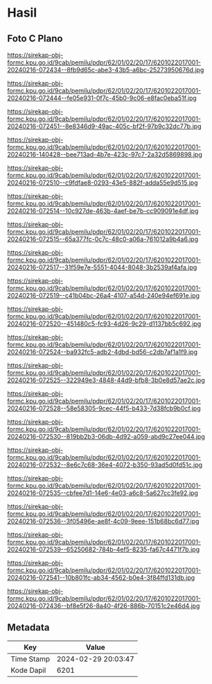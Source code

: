 # Hasil

## Foto C Plano

https://sirekap-obj-formc.kpu.go.id/9cab/pemilu/pdpr/62/01/02/20/17/6201022017001-20240216-072434--8fb9d65c-abe3-43b5-a6bc-25273950676d.jpg

https://sirekap-obj-formc.kpu.go.id/9cab/pemilu/pdpr/62/01/02/20/17/6201022017001-20240216-072444--fe05e931-0f7c-45b0-9c06-e8fac0eba51f.jpg

https://sirekap-obj-formc.kpu.go.id/9cab/pemilu/pdpr/62/01/02/20/17/6201022017001-20240216-072451--8e8346d9-49ac-405c-bf2f-97b9c32dc77b.jpg

https://sirekap-obj-formc.kpu.go.id/9cab/pemilu/pdpr/62/01/02/20/17/6201022017001-20240216-140428--bee713ad-4b7e-423c-97c7-2a32d5869898.jpg

https://sirekap-obj-formc.kpu.go.id/9cab/pemilu/pdpr/62/01/02/20/17/6201022017001-20240216-072510--c9fdfae8-0293-43e5-882f-adda55e9d515.jpg

https://sirekap-obj-formc.kpu.go.id/9cab/pemilu/pdpr/62/01/02/20/17/6201022017001-20240216-072514--10c927de-463b-4aef-be7b-cc909091e4df.jpg

https://sirekap-obj-formc.kpu.go.id/9cab/pemilu/pdpr/62/01/02/20/17/6201022017001-20240216-072515--65a377fc-0c7c-48c0-a06a-761012a9b4a6.jpg

https://sirekap-obj-formc.kpu.go.id/9cab/pemilu/pdpr/62/01/02/20/17/6201022017001-20240216-072517--31f59e7e-5551-4044-8048-3b2539af4afa.jpg

https://sirekap-obj-formc.kpu.go.id/9cab/pemilu/pdpr/62/01/02/20/17/6201022017001-20240216-072519--c41b04bc-26a4-4107-a54d-240e94ef691e.jpg

https://sirekap-obj-formc.kpu.go.id/9cab/pemilu/pdpr/62/01/02/20/17/6201022017001-20240216-072520--451480c5-fc93-4d26-9c29-d1137bb5c692.jpg

https://sirekap-obj-formc.kpu.go.id/9cab/pemilu/pdpr/62/01/02/20/17/6201022017001-20240216-072524--ba932fc5-adb2-4dbd-bd56-c2db7af1a1f9.jpg

https://sirekap-obj-formc.kpu.go.id/9cab/pemilu/pdpr/62/01/02/20/17/6201022017001-20240216-072525--322949e3-4848-44d9-bfb8-3b0e8d57ae2c.jpg

https://sirekap-obj-formc.kpu.go.id/9cab/pemilu/pdpr/62/01/02/20/17/6201022017001-20240216-072528--58e58305-9cec-44f5-b433-7d38fcb9b0cf.jpg

https://sirekap-obj-formc.kpu.go.id/9cab/pemilu/pdpr/62/01/02/20/17/6201022017001-20240216-072530--819bb2b3-06db-4d92-a059-abd9c27ee044.jpg

https://sirekap-obj-formc.kpu.go.id/9cab/pemilu/pdpr/62/01/02/20/17/6201022017001-20240216-072532--8e6c7c68-36e4-4072-b350-93ad5d0fd51c.jpg

https://sirekap-obj-formc.kpu.go.id/9cab/pemilu/pdpr/62/01/02/20/17/6201022017001-20240216-072535--cbfee7d1-14e6-4e03-a6c8-5a627cc3fe92.jpg

https://sirekap-obj-formc.kpu.go.id/9cab/pemilu/pdpr/62/01/02/20/17/6201022017001-20240216-072536--3f05496e-ae8f-4c09-9eee-151b68bc6d77.jpg

https://sirekap-obj-formc.kpu.go.id/9cab/pemilu/pdpr/62/01/02/20/17/6201022017001-20240216-072539--65250682-784b-4ef5-8235-fa67c4471f7b.jpg

https://sirekap-obj-formc.kpu.go.id/9cab/pemilu/pdpr/62/01/02/20/17/6201022017001-20240216-072541--10b801fc-ab34-4562-b0e4-3f84ffd131db.jpg

https://sirekap-obj-formc.kpu.go.id/9cab/pemilu/pdpr/62/01/02/20/17/6201022017001-20240216-072436--bf8e5f26-8a40-4f26-886b-70151c2e46d4.jpg


## Metadata

| Key        | Value               |
| ---------- | ------------------- |
| Time Stamp | 2024-02-29 20:03:47 |
| Kode Dapil | 6201                |



